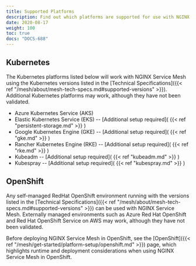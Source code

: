 ```yaml
---
title: Supported Platforms
description: Find out which platforms are supported for use with NGINX Service Mesh.
date: 2020-08-17
weight: 100
toc: true
docs: "DOCS-688"
---
```


## Kubernetes

The Kubernetes platforms listed below will work with NGINX Service Mesh using the Kubernetes versions listed in the [Technical Specifications]({{< ref "/mesh/about/mesh-tech-specs.md#supported-versions" >}}). Additional Kubernetes platforms may work, although they have not been validated.

- Azure Kubernetes Service (AKS)
- Elastic Kubernetes Service (EKS) -- [Additional setup required]( {{< ref "persistent-storage.md" >}} )
- Google Kubernetes Engine (GKE) -- [Additional setup required]( {{< ref "gke.md" >}} )
- Rancher Kubernetes Engine (RKE) -- [Additional setup required]( {{< ref "rke.md" >}} )
- Kubeadm -- [Additional setup required]( {{< ref "kubeadm.md" >}} )
- Kubespray -- [Additional setup required]( {{< ref "kubespray.md" >}} )

## OpenShift

Any self-managed RedHat OpenShift environment running with the versions listed in the [Technical Specifications]({{< ref "/mesh/about/mesh-tech-specs.md#supported-versions" >}}) can be used with NGINX Service Mesh. Externally managed environments such as Azure Red Hat OpenShift and Red Hat OpenShift Service on AWS may work, although they have not been validated.

Before deploying NGINX Service Mesh in OpenShift, see the [OpenShift]({{< ref "/mesh/get-started/platform-setup/openshift.md" >}}) page, which highlights runtime and deployment considerations when using NGINX Service Mesh in OpenShift.
